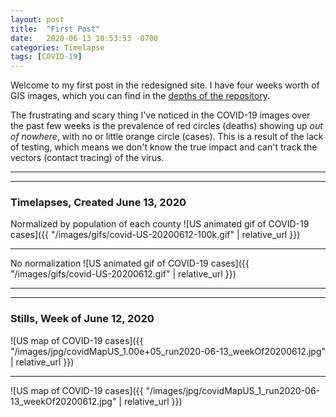 ```yaml
---
layout: post
title:  "First Post"
date:   2020-06-13 10:53:53 -0700
categories: Timelapse
tags: [COVID-19]
---
```

Welcome to my first post in the redesigned site. I have four weeks worth of GIS images, which you can find in the [depths of the repository](https://github.com/kekoziar/covid19-images/tree/master/images/gifs).

The frustrating and scary thing I've noticed in the COVID-19 images over the past few weeks is the prevalence of red circles (deaths) showing up *out of nowhere*, with no or little orange circle (cases). This is a result of the lack of testing, which means we don't know the true impact and can't track the vectors (contact tracing) of the virus.

---
---
### Timelapses, Created June 13, 2020

Normalized by population of each county
![US animated gif of COVID-19 cases]({{ "/images/gifs/covid-US-20200612-100k.gif" | relative_url }})

---

No normalization
![US animated gif of COVID-19 cases]({{ "/images/gifs/covid-US-20200612.gif" | relative_url }})

---
---
### Stills, Week of June 12, 2020

![US map of COVID-19 cases]({{ "/images/jpg/covidMapUS_1.00e+05_run2020-06-13_weekOf20200612.jpg" | relative_url }})

---
![US map of COVID-19 cases]({{ "/images/jpg/covidMapUS_1_run2020-06-13_weekOf20200612.jpg" | relative_url }})

